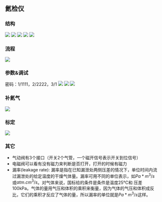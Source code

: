## 氦检仪
### 结构
![](https://ddns.smpi.top:10000/md_attachments/Pasted%20image%2020220527205635.png)
![](https://ddns.smpi.top:10000/md_attachments/Pasted%20image%2020220527210338.png)
![](https://ddns.smpi.top:10000/md_attachments/Pasted%20image%2020220527210641.png)
![](https://ddns.smpi.top:10000/md_attachments/Pasted%20image%2020220527210902.png)
![](https://ddns.smpi.top:10000/md_attachments/Pasted%20image%2020220613161817.png)

### 流程
![](https://ddns.smpi.top:10000/md_attachments/Pasted%20image%2020220527211354.png)

### 参数&调试
密码：1/1111，2/2222，3/1
![](https://ddns.smpi.top:10000/md_attachments/Pasted%20image%2020220610121545.png)
![](https://ddns.smpi.top:10000/md_attachments/Pasted%20image%2020220615134314.png)
![](https://ddns.smpi.top:10000/md_attachments/Pasted%20image%2020220527212123.png)

### 补氦气
![](https://ddns.smpi.top:10000/md_attachments/Pasted%20image%2020220610112434.png)

### 标定
![](https://ddns.smpi.top:10000/md_attachments/Pasted%20image%2020220610112704.png)

### 其它
- 气动阀有3个接口（开关2个气管，一个磁开信号表示开关到位信号）
- 电磁阀可以看有没有磁力来判断是否打开，打开的时候有磁力
- 漏率(leakage rate):   漏率是指在已知漏泄处两侧压差的情况下，单位时间内流过漏泄处的给定温度的干燥气体量。漏率可用不同的单位表示，如$Pa*m^3/s$或$atm.cm^3/s$。对气体来说，国标给的条件是条件是温度25℃和 压差100kPa。气体的量用气压和体积的乘积来衡量，因为气体的气压和体积成反比，它们的乘积才反应了气体的量，所以漏率的单位就是$Pa*m^3/s$这样。